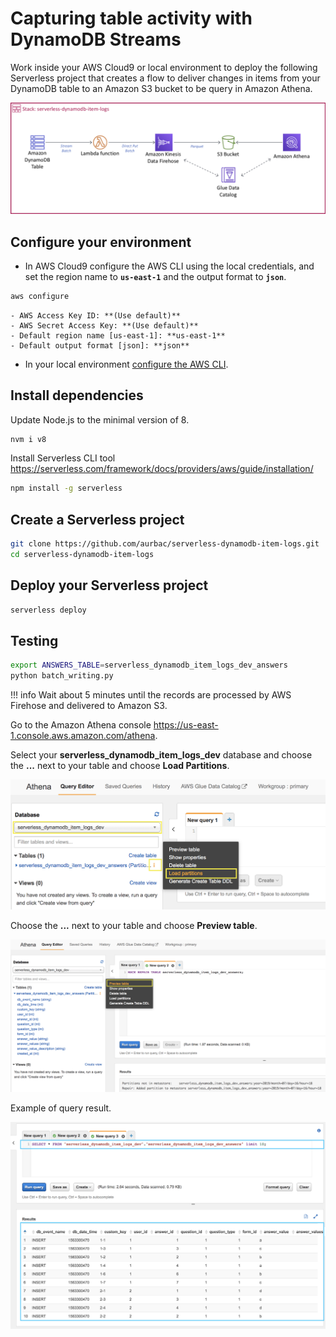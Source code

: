 # Capturing table activity with DynamoDB Streams

Work inside your AWS Cloud9 or local environment to deploy the following Serverless project that creates a flow to deliver changes in items from your DynamoDB table to an Amazon S3 bucket to be query in Amazon Athena.

![serverless-dynamodb-item-logs](images/serverless-dynamodb-item-logs.png)

## Configure your environment

- In AWS Cloud9 configure the AWS CLI using the local credentials, and set the region name to **`us-east-1`** and the output format to **`json`**. 

``` bash
aws configure
```

    - AWS Access Key ID: **(Use default)**
    - AWS Secret Access Key: **(Use default)**
    - Default region name [us-east-1]: **us-east-1**
    - Default output format [json]: **json**

- In your local environment [configure the AWS CLI](https://docs.aws.amazon.com/cli/latest/userguide/cli-chap-configure.html#cli-quick-configuration).

## Install dependencies

Update Node.js to the minimal version of 8.

``` bash
nvm i v8
```

Install Serverless CLI tool https://serverless.com/framework/docs/providers/aws/guide/installation/

``` bash
npm install -g serverless
```

## Create a Serverless project

``` bash
git clone https://github.com/aurbac/serverless-dynamodb-item-logs.git
cd serverless-dynamodb-item-logs
```

## Deploy your Serverless project

``` bash
serverless deploy
```

## Testing

``` bash
export ANSWERS_TABLE=serverless_dynamodb_item_logs_dev_answers
python batch_writing.py
```

!!! info
    Wait about 5 minutes until the records are processed by AWS Firehose and delivered to Amazon S3.

Go to the Amazon Athena console https://us-east-1.console.aws.amazon.com/athena.

Select your **serverless_dynamodb_item_logs_dev** database and choose the **...** next to your table and choose **Load Partitions**.

![Athena Load Partitions](images/athena-load-partitions.png)

Choose the **...** next to your table and choose **Preview table**.

![Athena Preview Table](images/athena-preview-table.png)

Example of query result.

![Athena Preview Table Results](images/athena-preview-table-results.png)